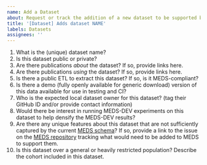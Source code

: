 ```yaml
---
name: Add a Dataset
about: Request or track the addition of a new dataset to be supported by MEDS-DEV
title: '[Dataset] Adds dataset NAME'
labels: Datasets
assignees: ''
---
```


1. What is the (unique) dataset name?
2. Is this dataset public or private?
3. Are there publications _about_ the dataset? If so, provide links here.
4. Are there publications _using_ the dataset? If so, provide links here.
5. Is there a public ETL to extract this dataset? If so, is it MEDS-compliant?
6. Is there a demo (fully openly available for generic download) version of this data available for use in testing and CI?
7. Who is the expected local dataset owner for this dataset? (tag their GitHub ID and/or provide contact information)
8. Would there be interest in running MEDS-DEV experiments on this dataset to help densify the MEDS-DEV results?
9. Are there any unique features about this dataset that are not sufficiently captured by the current [MEDS schema](https://github.com/Medical-Event-Data-Standard/meds)? If so, provide a link to the issue on the [MEDS repository](https://github.com/Medical-Event-Data-Standard/meds/issues/new?template=Blank+issue) tracking what would need to be added to MEDS to support them.
10. Is this dataset over a general or heavily restricted population? Describe the cohort included in this dataset.
